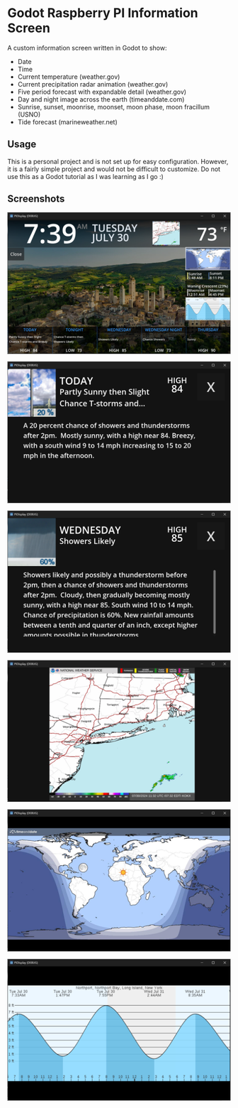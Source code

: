 # Godot Raspberry PI Information Screen

A custom information screen written in Godot to show:

- Date
- Time
- Current temperature (weather.gov)
- Current precipitation radar animation (weather.gov)
- Five period forecast with expandable detail (weather.gov)
- Day and night image across the earth (timeanddate.com)
- Sunrise, sunset, moonrise, moonset, moon phase, moon fracillum (USNO)
- Tide forecast (marineweather.net)

## Usage

This is a personal project and is not set up for easy configuration. However, it is a fairly simple project and would not be difficult to customize. Do not use this as a Godot tutorial as I was learning as I go :)

## Screenshots

![Screenshot](screenshots/main_screen.png)

![Screenshot](screenshots/weather_detail_1.png)

![Screenshot](screenshots/weather_detail_2.png)

![Screenshot](screenshots/radar_detail.png)

![Screenshot](screenshots/day_and_night_detail.png)

![Screenshot](screenshots/tides_detail.png)
